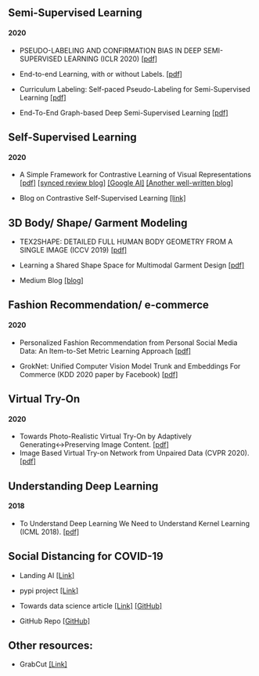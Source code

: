 ## Semi-Supervised Learning

#### 2020

- PSEUDO-LABELING AND CONFIRMATION BIAS IN DEEP SEMI-SUPERVISED LEARNING (ICLR 2020)
  [[pdf]](https://openreview.net/pdf?id=rJel41BtDH)

- End-to-end Learning, with or without Labels.
  [[pdf]](https://arxiv.org/pdf/1912.12979.pdf)
  
- Curriculum Labeling: Self-paced Pseudo-Labeling for Semi-Supervised Learning
  [[pdf]](https://arxiv.org/pdf/2001.06001.pdf)
  
- End-To-End Graph-based Deep Semi-Supervised Learning
  [[pdf]](https://arxiv.org/pdf/2002.09891.pdf)
  
## Self-Supervised Learning

#### 2020
- A Simple Framework for Contrastive Learning of Visual Representations
  [[pdf]](https://arxiv.org/pdf/2002.05709.pdf)
  [[synced review blog]](https://syncedreview.com/2020/02/19/geoffrey-hinton-google-brain-unsupervised-learning-algorithm-improves-sota-accuracy-on-imagenet-by-7/)
  [[Google AI]](https://ai.googleblog.com/2020/04/advancing-self-supervised-and-semi.html)
  [[Another well-written blog]](https://amitness.com/2020/03/illustrated-simclr/)

- Blog on Contrastive Self-Supervised Learning
  [[link]](https://ankeshanand.com/blog/2020/01/26/contrative-self-supervised-learning.html)

## 3D Body/ Shape/ Garment Modeling

- TEX2SHAPE: DETAILED FULL HUMAN BODY GEOMETRY FROM A SINGLE IMAGE (ICCV 2019)
  [[pdf]](https://virtualhumans.mpi-inf.mpg.de/tex2shape/)
  
- Learning a Shared Shape Space for Multimodal Garment Design
  [[pdf]](https://arxiv.org/pdf/1806.11335.pdf)
  
- Medium Blog
  [[blog]](https://medium.com/neurohive-computer-vision/realistic-3d-avatars-from-a-single-image-62dfe83f9158)
  
## Fashion Recommendation/ e-commerce

#### 2020

- Personalized Fashion Recommendation from Personal Social Media Data: An Item-to-Set Metric Learning Approach
  [[pdf]](https://arxiv.org/pdf/2005.12439.pdf)
  
- GrokNet: Unified Computer Vision Model Trunk and Embeddings For Commerce (KDD 2020 paper by Facebook)
  [[pdf]](https://scontent-bom1-1.xx.fbcdn.net/v/t39.8562-6/99353320_565175057533429_3886205100842024960_n.pdf?_nc_cat=110&_nc_sid=ae5e01&_nc_ohc=vJuAK1rjo6EAX8W1ZuL&_nc_ht=scontent-bom1-1.xx&oh=bbd84af24660ab0b98cfaef9c1e46e04&oe=5EEB7978)
   
  
## Virtual Try-On

#### 2020

- Towards Photo-Realistic Virtual Try-On by Adaptively Generating↔Preserving Image Content.
  [[pdf]](https://arxiv.org/pdf/2003.05863.pdf)
- Image Based Virtual Try-on Network from Unpaired Data (CVPR 2020).
  [[pdf]](https://assets.amazon.science/1a/2b/7a4dd8264ce19a959559da799aff/scipub-1281.pdf)
  
  
## Understanding Deep Learning
  
#### 2018
- To Understand Deep Learning We Need to Understand Kernel Learning (ICML 2018).
  [[pdf]](http://proceedings.mlr.press/v80/belkin18a/belkin18a.pdf)
  
## Social Distancing for COVID-19

- Landing AI
  [[Link]](https://landing.ai/landing-ai-creates-an-ai-tool-to-help-customers-monitor-social-distancing-in-the-workplace/)
  
- pypi project
  [[Link]](https://pypi.org/project/SDDect/)
  
- Towards data science article
  [[Link]](https://towardsdatascience.com/monitoring-social-distancing-using-ai-c5b81da44c9f)
  [[GitHub]](https://github.com/aqeelanwar/SocialDistancingAI)
 
- GitHub Repo
  [[GitHub]](https://github.com/ParthPathak27/Social-Distancing-Detector)
  
## Other resources:

- GrabCut
  [[Link]](https://docs.opencv.org/3.4/d8/d83/tutorial_py_grabcut.html)
  
  
